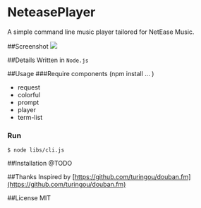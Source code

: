 NeteasePlayer
=============

A simple command line music player tailored for NetEase Music.

##Screenshot
![](http://incognita.u.qiniudn.com/NeteasePlayer_screenshot.png
)

##Details
Written in `Node.js`

##Usage
###Require components (npm install ... )
* request
* colorful
* prompt
* player
* term-list

### Run
`$ node libs/cli.js`


##Installation
@TODO

##Thanks
Inspired by [https://github.com/turingou/douban.fm](https://github.com/turingou/douban.fm)

##License
MIT